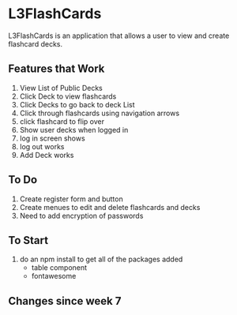 # L3FlashCards
L3FlashCards is an application that allows a user to view and create flashcard decks.

## Features that Work
1. View List of Public Decks
2. Click Deck to view flashcards
3. Click Decks to go back to deck List
4. Click through flashcards using navigation arrows
5. click flashcard to flip over
6. Show user decks when logged in
7. log in screen shows 
8. log out works
9. Add Deck works 

## To Do
1. Create register form and button
2. Create menues to edit and delete flashcards and decks
3. Need to add encryption of passwords 

## To Start
1. do an npm install to get all of the packages added
    - table component
    - fontawesome

## Changes since week 7
